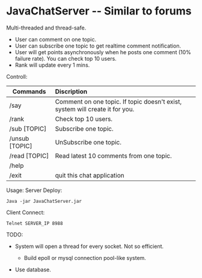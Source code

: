 # JavaChatServer -- Similar to forums
Multi-threaded and thread-safe.
* User can comment on one topic.
* User can subscribe one topic to get realtime comment notification.
* User will get points asynchronously when he posts one comment (10% failure rate). You can check top 10 users.
* Rank will update every 1 mins.

Controll:

| Commands      | Discription      |
| ------------- |:-------------|
| /say       | Comment on one topic. If topic doesn't exist, system will create it for you. |
| /rank       | Check top 10 users. |
| /sub   [TOPIC]      | Subscribe one topic.      |
| /unsub [TOPIC] | UnSubscribe one topic.      |
| /read  [TOPIC]  | Read latest 10 comments from one topic.      |
| /help |     |
| /exit | quit this chat application      |

Usage:
Server Deploy:
```
Java -jar JavaChatServer.jar
```
Client Connect:
```
Telnet SERVER_IP 8988
```

TODO:

* System will open a thread for every socket. Not so efficient.
  * Build epoll or mysql connection pool-like system.

* Use database.
